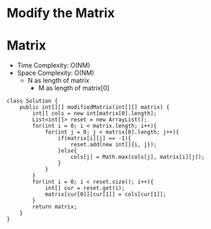 # Modify the Matrix

# Matrix

- Time Complexity: O(NM)
- Space Complexity: O(NM)
  - N as length of matrix
    - M as length of matrix[0]

```
class Solution {
    public int[][] modifiedMatrix(int[][] matrix) {
        int[] cols = new int[matrix[0].length];
        List<int[]> reset = new ArrayList();
        for(int i = 0; i < matrix.length; i++){
            for(int j = 0; j < matrix[0].length; j++){
                if(matrix[i][j] == -1){
                    reset.add(new int[]{i, j});
                }else{
                    cols[j] = Math.max(cols[j], matrix[i][j]);
                }
            }
        }
        for(int i = 0; i < reset.size(); i++){
            int[] cur = reset.get(i);
            matrix[cur[0]][cur[1]] = cols[cur[1]];
        }
        return matrix;
    }
}
```
